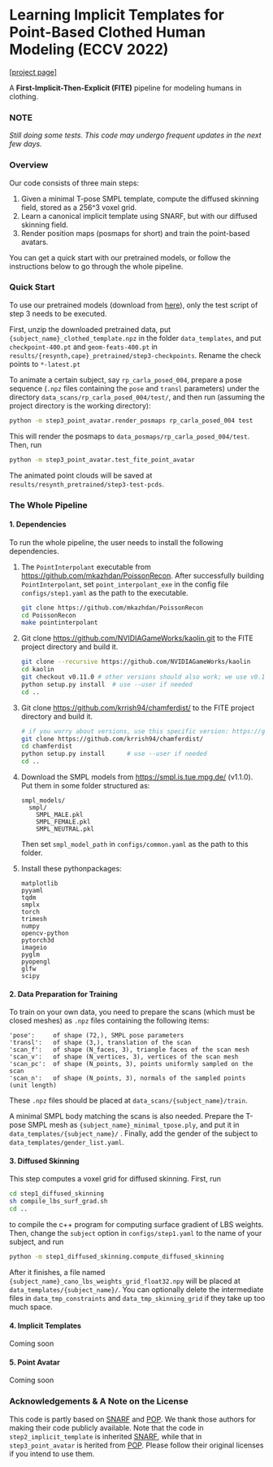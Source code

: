 # Learning Implicit Templates for Point-Based Clothed Human Modeling (ECCV 2022)

[[project page]](https://jsnln.github.io/fite) 

A **First-Implicit-Then-Explicit (FITE)** pipeline for modeling humans in clothing.

### NOTE

*Still doing some tests. This code may undergo frequent updates in the next few days.*

### Overview

Our code consists of three main steps:

1. Given a minimal T-pose SMPL template, compute the diffused skinning field, stored as a 256^3 voxel grid.
2. Learn a canonical implicit template using SNARF, but with our diffused skinning field.
3. Render position maps (posmaps for short) and train the point-based avatars.

You can get a quick start with our pretrained models, or follow the instructions below to go through the whole pipeline.

### Quick Start

To use our pretrained models (download from [here](https://cloud.tsinghua.edu.cn/d/8a6fe3fa9af341fdae06/)), only the test script of step 3 needs to be executed.

First, unzip the downloaded pretrained data, put `{subject_name}_clothed_template.npz` in the folder `data_templates`, and put `checkpoint-400.pt` and `geom-feats-400.pt` in `results/{resynth,cape}_pretrained/step3-checkpoints`. Rename the check points to `*-latest.pt`

To animate a certain subject, say `rp_carla_posed_004`, prepare a pose sequence (`.npz` files containing the `pose` and `transl` parameters) under the directory `data_scans/rp_carla_posed_004/test/`, and then run (assuming the project directory is the working directory):

```bash
python -m step3_point_avatar.render_posmaps rp_carla_posed_004 test
```

This will render the posmaps to `data_posmaps/rp_carla_posed_004/test`. Then, run

```bash
python -m step3_point_avatar.test_fite_point_avatar
```

The animated point clouds will be saved at `results/resynth_pretrained/step3-test-pcds`.

### The Whole Pipeline

#### 1. Dependencies

To run the whole pipeline, the user needs to install the following dependencies.

1. The `PointInterpolant` executable from https://github.com/mkazhdan/PoissonRecon. After successfully building `PointInterpolant`, set `point_interpolant_exe` in the config file `configs/step1.yaml` as the path to the executable.

   ```bash
   git clone https://github.com/mkazhdan/PoissonRecon
   cd PoissonRecon
   make pointinterpolant
   ```

2. Git clone https://github.com/NVIDIAGameWorks/kaolin.git to the FITE project directory and build it.

   ```bash
   git clone --recursive https://github.com/NVIDIAGameWorks/kaolin
   cd kaolin
   git checkout v0.11.0 # other versions should also work; we use v0.11.0
   python setup.py install 	# use --user if needed
   cd ..
   ```

3. Git clone https://github.com/krrish94/chamferdist/ to the FITE project directory and build it.

   ```bash
   # if you worry about versions, use this specific version: https://github.com/krrish94/chamferdist/tree/97051583f6fe72d5d4a855696dbfda0ea9b73a6a
   git clone https://github.com/krrish94/chamferdist/
   cd chamferdist
   python setup.py install		# use --user if needed
   cd ..
   ```

4. Download the SMPL models from https://smpl.is.tue.mpg.de/ (v1.1.0). Put them in some folder structured as:

   ```
   smpl_models/
     smpl/
       SMPL_MALE.pkl
       SMPL_FEMALE.pkl
       SMPL_NEUTRAL.pkl
   ```

    Then set `smpl_model_path` in `configs/common.yaml` as the path to this folder.

5. Install these pythonpackages:

   ```
   matplotlib
   pyyaml
   tqdm
   smplx
   torch
   trimesh
   numpy
   opencv-python
   pytorch3d
   imageio
   pyglm
   pyopengl
   glfw
   scipy
   ```

#### 2. Data Preparation for Training

To train on your own data, you need to prepare the scans (which must be closed meshes) as `.npz` files containing the following items:

```
'pose':		of shape (72,), SMPL pose parameters
'transl':	of shape (3,), translation of the scan
'scan_f':	of shape (N_faces, 3), triangle faces of the scan mesh
'scan_v':	of shape (N_vertices, 3), vertices of the scan mesh
'scan_pc':	of shape (N_points, 3), points uniformly sampled on the scan
'scan_n':	of shape (N_points, 3), normals of the sampled points (unit length)
```

These `.npz` files should be placed at `data_scans/{subject_name}/train`. 

A minimal SMPL body matching the scans is also needed. Prepare the T-pose SMPL mesh as `{subject_name}_minimal_tpose.ply`, and put it in `data_templates/{subject_name}/` . Finally, add the gender of the subject to `data_templates/gender_list.yaml`.

#### 3. Diffused Skinning

This step computes a voxel grid for diffused skinning. First, run

```bash
cd step1_diffused_skinning
sh compile_lbs_surf_grad.sh
cd ..
```

to compile the c++ program for computing surface gradient of LBS weights. Then, change the `subject` option in `configs/step1.yaml` to the name of your subject, and run

```bash
python -m step1_diffused_skinning.compute_diffused_skinning
```

After it finishes, a file named `{subject_name}_cano_lbs_weights_grid_float32.npy` will be placed at `data_templates/{subject_name}/`. You can optionally delete the intermediate files in `data_tmp_constraints` and `data_tmp_skinning_grid` if they take up too much space.


#### 4. Implicit Templates

Coming soon

#### 5. Point Avatar

Coming soon

### Acknowledgements & A Note on the License

This code is partly based on [SNARF](https://github.com/xuchen-ethz/snarf) and [POP](https://github.com/qianlim/POP). We thank those authors for making their code publicly available. Note that the code in `step2_implicit_template` is inherited [SNARF](https://github.com/xuchen-ethz/snarf), while that in `step3_point_avatar` is herited from [POP](https://github.com/qianlim/POP). Please follow their original licenses if you intend to use them.



